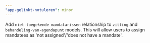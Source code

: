 ```yaml
---
"app-gelinkt-notuleren": minor
---
```


Add `niet-toegekende-mandatarissen` relationship to `zitting` and `behandeling-van-agendapunt` models.
This will allow users to assign mandatees as 'not assigned'/'does not have a mandate'.
